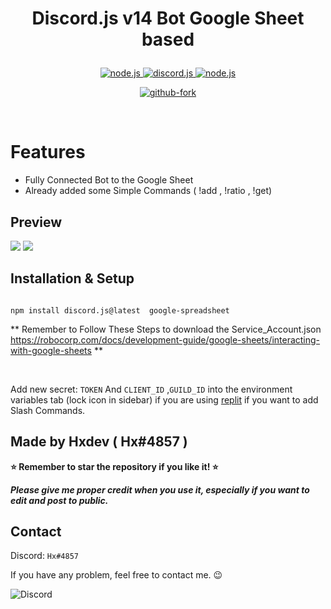 
<h1 align="center">

**Discord.js v14 Bot Google Sheet based**

</h1>



  

<p align="center">

<a  href="https://nodejs.org/en/download/">

<img  src="https://img.shields.io/badge/node-18.7.x-brightgreen?style=for-the-badge"  alt="node.js">

</a>

  

<a  href="https://github.com/discordjs/discord.js/">

<img  src="https://img.shields.io/badge/discord.js-v14-blue?style=for-the-badge"  alt="discord.js">

</a>

  

<a  href="https://github.com/Nathaniel-VFX/Discord.js-v14-Command-Handlers">

<img  src="https://img.shields.io/badge/version-latest-red?style=for-the-badge"  alt="node.js">

</a>

  

</p>

  
  

<p align="center">

<a  href="https://github.com/hexmage2002/DiscordGooglesheet/fork">

<img  src="https://img.shields.io/badge/Fork-github-blueviolet?logo=githubactions&logoColor=white&style=for-the-badge"  alt="github-fork">

</a>




</a>

</p>



  

<br>

  
  

# Features

-  Fully Connected Bot to the Google Sheet
-  Already added some Simple Commands ( !add , !ratio , !get)

## Preview

<img  src="https://cdn.discordapp.com/attachments/865607749311660042/1062767307715256391/Screenshot_1.png"/>

<img  src="https://cdn.discordapp.com/attachments/865607749311660042/1062769430163095643/image.png"/>


  

  

## Installation & Setup

```

npm install discord.js@latest  google-spreadsheet

```

** Remember to Follow These Steps to download the Service_Account.json  https://robocorp.com/docs/development-guide/google-sheets/interacting-with-google-sheets **


<br  />

  

Add new secret: `TOKEN` And `CLIENT_ID` ,`GUILD_ID` into the environment variables tab (lock icon in sidebar) if you are using [replit](https://replit.com/) if you want to add Slash Commands.

  

## Made by Hxdev ( Hx#4857 )


  

**⭐ Remember to star the repository if you like it! ⭐**

  

_**Please give me proper credit when you use it, especially if you want to edit and post to public.**_

  

## Contact

Discord: `Hx#4857`

  

If you have any problem, feel free to contact me. 😉

  

<img  src="https://cdn.discordapp.com/attachments/865607749311660042/1062768759334522940/image.png"  alt="Discord"/>
  
